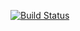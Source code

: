 [![Build Status](https://dev.azure.com/ecodigitalservices/AgileProject/_apis/build/status%2FEcodigitalservices.gitapp?branchName=master)](https://dev.azure.com/ecodigitalservices/AgileProject/_build/latest?definitionId=3&branchName=master)
